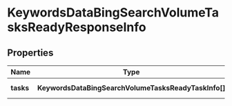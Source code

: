 # KeywordsDataBingSearchVolumeTasksReadyResponseInfo

## Properties

| Name | Type | Description | Notes |
|------------ | ------------- | ------------- | -------------|
**tasks** | **KeywordsDataBingSearchVolumeTasksReadyTaskInfo[]** | array of tasks |[optional]|